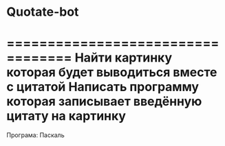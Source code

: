 # Quotate-bot
==================================
Найти картинку которая будет выводиться вместе с цитатой
Написать программу которая записывает введённую цитату на картинку
================================
Програма: Паскаль

